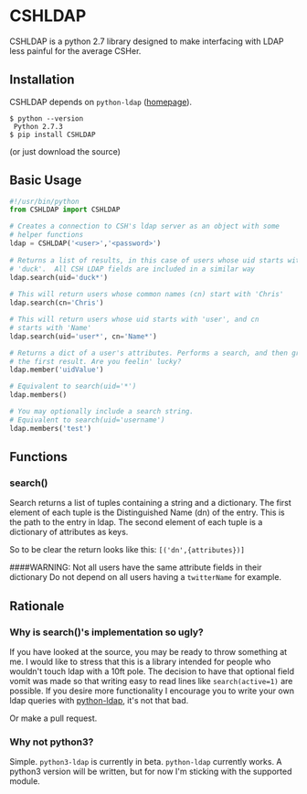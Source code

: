 CSHLDAP
=======

CSHLDAP is a python 2.7 library designed to make interfacing with LDAP less painful
for the average CSHer. 

## Installation

CSHLDAP depends on `python-ldap` ([homepage](http://www.python-ldap.org/)).

    $ python --version
     Python 2.7.3
    $ pip install CSHLDAP

(or just download the source)

## Basic Usage
```python
#!/usr/bin/python
from CSHLDAP import CSHLDAP

# Creates a connection to CSH's ldap server as an object with some 
# helper functions
ldap = CSHLDAP('<user>','<password>')
    
# Returns a list of results, in this case of users whose uid starts with
# 'duck'.  All CSH LDAP fields are included in a similar way
ldap.search(uid='duck*')
  
# This will return users whose common names (cn) start with 'Chris'
ldap.search(cn='Chris')

# This will return users whose uid starts with 'user', and cn
# starts with 'Name'
ldap.search(uid='user*', cn='Name*')

# Returns a dict of a user's attributes. Performs a search, and then grabs
# the first result. Are you feelin' lucky?
ldap.member('uidValue')

# Equivalent to search(uid='*')
ldap.members()

# You may optionally include a search string. 
# Equivalent to search(uid='username')
ldap.members('test')
```

## Functions

### search()

Search returns a list of tuples containing a string and a dictionary. 
The first element of each tuple is the Distinguished Name (dn) of the entry.
This is the path to the entry in ldap. The second element of each tuple is a
dictionary of attributes as keys. 

So to be clear the return looks like this: `[('dn',{attributes})]`

####WARNING: Not all users have the same attribute fields in their dictionary
Do not depend on all users having a `twitterName` for example.


## Rationale

### Why is search()'s implementation so ugly?
If you have looked at the source, you may be ready to throw something at me. 
I would like to stress that this is a library intended for people who wouldn't
touch ldap with a 10ft pole. The decision to have that optional field vomit was
made so that writing easy to read lines like `search(active=1)` are possible.
If you desire more functionality I encourage you to write your own ldap queries 
with [python-ldap](http://www.python-ldap.org/), it's not that bad.

Or make a pull request.

### Why not python3? 
Simple. `python3-ldap` is currently in beta. `python-ldap` currently works. A 
python3 version will be written, but for now I'm sticking with the supported 
module.
